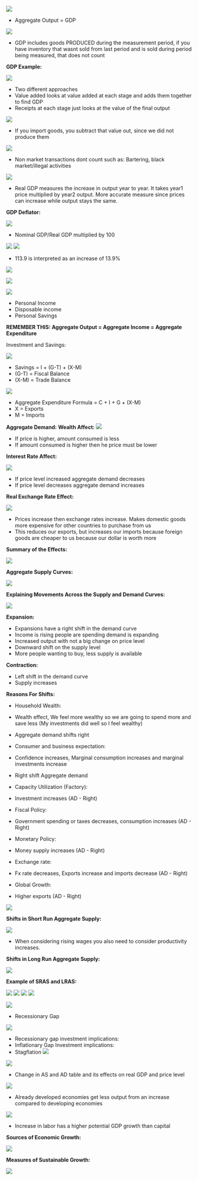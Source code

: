 

![](https://i.imgur.com/zxeFUT7.png)
- Aggregate Output = GDP


![](https://i.imgur.com/jckr2Tc.jpeg)
- GDP includes goods PRODUCED during the measurement period, if you have inventory that wasnt sold from last period and is sold during period being measured, that does not count



**GDP Example:**

![](https://i.imgur.com/S0o6rO8.png)
- Two different approaches
- Value added looks at value added at each stage and adds them together to find GDP
- Receipts at each stage just looks at the value of the final output 


![](https://i.imgur.com/YY2NfIC.png)
- If you import goods, you subtract that value out, since we did not produce them 


![](https://i.imgur.com/kUgFoZq.png)
- Non market transactions dont count such as: Bartering, black market/illegal activities



![](https://i.imgur.com/nAHjxDL.png)
- Real GDP measures the increase in output year to year. It takes year1 price multiplied by year2 output. More accurate measure since prices can increase while output stays the same.


**GDP Deflator:**

![](https://i.imgur.com/QpP3qTx.png)
- Nominal GDP/Real GDP  multiplied by 100


![](https://i.imgur.com/2PdWZFh.png)
![](https://i.imgur.com/rH9L8aw.png)
- 113.9 is interpreted as an increase of 13.9%




![](https://i.imgur.com/JUusI1r.png)

![](https://i.imgur.com/cxXSEBW.jpeg)


![](https://i.imgur.com/wWMO3yp.png)
- Personal Income
- Disposable income
- Personal Savings


**REMEMBER THIS: Aggregate Output = Aggregate Income = Aggregate Expenditure**

Investment and Savings:

![](https://i.imgur.com/WUvtCx7.png)
- Savings = I + (G-T) + (X-M)
- (G-T) = Fiscal Balance
- (X-M) = Trade Balance




![](https://i.imgur.com/ESdEdXX.png)
- Aggregate Expenditure Formula = C + I + G + (X-M)
- X = Exports
- M = Imports


**Aggregate Demand:**
**Wealth Affect:**
![](https://i.imgur.com/kmJ1hHw.png)
- If price is higher, amount consumed is less
- If amount consumed is higher then he price must be lower


**Interest Rate Affect:**


![](https://i.imgur.com/Jx5wYER.jpeg)
- If price level increased aggregate demand decreases
- If price level decreases aggregate demand increases 

**Real Exchange Rate Effect:**

![](https://i.imgur.com/MtxjXXE.png)
- Prices increase then exchange rates increase. Makes domestic goods more expensive for other countries to purchase from us
- This reduces our exports, but increases our imports because foreign goods are cheaper to us because our dollar is worth more

**Summary of the Effects:**

![](https://i.imgur.com/0TOdLcm.png)


**Aggregate Supply Curves:**

![](https://i.imgur.com/FQuWBa2.png)


**Explaining Movements Across the Supply and Demand Curves:**





![](https://i.imgur.com/LUlA93q.png)

**Expansion:**
- Expansions have a right shift in the demand curve 
- Income is rising people are spending demand is expanding 
- Increased output with not a big change on price level
- Downward shift on the supply level
- More people wanting to buy, less supply is available

**Contraction:**
- Left shift in the demand curve
- Supply increases

**Reasons For Shifts:**
- Household Wealth: 
- Wealth effect, We feel more wealthy so we are going to spend more and save less (My investments did well so I feel wealthy)
- Aggregate demand shifts right

- Consumer and business expectation:
- Confidence increases, Marginal consumption increases and marginal investments increase
- Right shift Aggregate demand

- Capacity Utilization (Factory):
- Investment increases (AD - Right)

- Fiscal Policy:
- Government spending or taxes decreases, consumption increases (AD - Right)

- Monetary Policy:
- Money supply increases (AD - Right)

- Exchange rate:
- Fx rate decreases, Exports increase and imports decrease (AD - Right)

- Global Growth:
- Higher exports (AD - Right)

![](https://i.imgur.com/sMu9uBJ.png)



**Shifts in Short Run Aggregate Supply:**

![](https://i.imgur.com/eYjldS5.jpeg)
- When considering rising wages you also need to consider productivity increases.


**Shifts in Long Run Aggregate Supply:**

![](https://i.imgur.com/XnO2yuD.png)


**Example of SRAS and LRAS:**

![](https://i.imgur.com/PzRm05k.png)
![](https://i.imgur.com/Pfeszxg.png)
![](https://i.imgur.com/KXlUJFQ.png)
![](https://i.imgur.com/KtRZlNN.png)


![](https://i.imgur.com/av3dwWg.png)
- Recessionary Gap

![](https://i.imgur.com/302COI7.png)
- Recessionary gap investment implications:
- Inflationary Gap Investment implications:
- Stagflation
![](https://i.imgur.com/OVhlSkz.png)


![](https://i.imgur.com/pZoRS5T.png)
- Change in AS and AD table and its effects on real GDP and price level


![](https://i.imgur.com/b0jhOyY.png)
- Already developed economies get less output from an increase compared to developing economies


![](https://i.imgur.com/orkuN6k.png)
- Increase in labor has a higher potential GDP growth than capital


**Sources of Economic Growth:**

![](https://i.imgur.com/ow55EBN.jpeg)

**Measures of Sustainable Growth:**

![](https://i.imgur.com/g8iQT7D.png)
